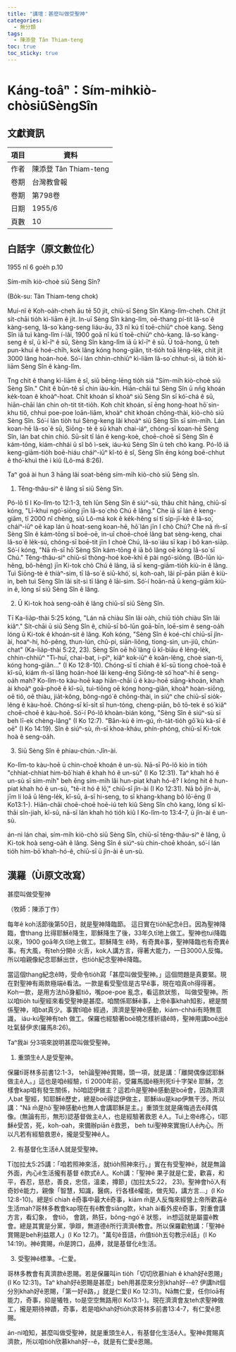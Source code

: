 ```yaml
---
title: "講壇：甚麼叫做受聖神"
categories:
  - 無分類
tags:
  - 陳添登 Tân Thiam-teng
toc: true
toc_sticky: true
---
```


# Káng-toâⁿ：Sím-mi̍hkiò-chòsiūSèngSîn

## 文獻資訊

| 項目 | 資料 |
|---|---|
| 作者 | 陳添登 Tân Thiam-teng |
| 卷期 | 台灣教會報 |
| 卷期 | 第798卷 |
| 日期 | 1955/6 |
| 頁數 | 10 |

## 白話字（原文數位化）

1955 nî 6 goe̍h p.10

Sím-mi̍h kiò-choè siū Sèng Sîn?

(Bo̍k-su: Tân Thiam-teng chok)

Muí-nî ê Koh-oa̍h-cheh āu tē 50 ji̍t, chiū-sī Sèng Sîn Kàng-lîm-cheh. Chit ji̍t si̍t-chāi tio̍h kì-liām ê ji̍t. In-uī Sèng Sîn kàng-lîm, oē-thang pí-tit Iâ-so͘ ê kàng-seng, Iâ-so͘ kàng-seng liáu-āu, 33 nî kú tī toē-chiūⁿ choè kang. Sèng Sîn iā tuì kàng-lîm í-lâi, 1900 goā nî kú tī toē-chiūⁿ chò-kang. Iâ-so͘ kàng-seng ê sî, ū kî-īⁿ ê sū, Sèng Sîn kàng-lîm iā ū kî-īⁿ ê sū. Ū toā-hong, ū teh pun-khui ê hoé-chi̍h, kok lâng kóng hong-giân, tit-tio̍h toā lêng-le̍k, chi̍t ji̍t 3000 lâng hoán-hoé. Só͘-í lán chhin-chhiūⁿ kì-liām Iâ-so͘ chhut-sì, iā tio̍h kì-liām Sèng Sîn ê kàng-lîm.

Tng chit ê thang kì-liām ê sî, siū bēng-lēng tio̍h siá "Sím-mi̍h kiò-choè siū Sèng Sîn." Chit ê būn-tê sī chin iàu-kín. Hiān-chāi tuì Sèng Sîn ū nn̄g khoán ke̍k-toan ê khoàⁿ-hoat. Chi̍t khoán sī khoàⁿ siū Sèng Sìn sī kó͘-chá ê sū, hiān-chāi lán chin oh-tit tit-tio̍h. Koh chi̍t khoán, sī ēng hong-hoat hō͘ sin-khu tiô, chhuì poe-poe loān-liām, khoàⁿ chit khoán chōng-thài, kiò-chò siū Sèng Sîn. Só͘-í lán tio̍h tuì Sèng-keng lâi khoàⁿ siū Sèng Sîn sī sím-mi̍h. Lán koan-hē Iâ-so͘ ê sū, Siōng- tè ê sū khah chai-iáⁿ, chóng-sī koan-hē Sèng Sîn, lán bat chin chió. Sū-si̍t tī lán ê keng-koè, choē-choē sī Sèng Sîn ê kám-tōng, kiám-chhái ū sî bô ì-sek, iáu-kú Sèng Sîn ū teh chò kang. Pó-lô iā keng-giām-tio̍h boē-hiáu cháiⁿ-iūⁿ kî-tó ê sî, Sèng Sîn ēng kóng boē-chhut ê thó͘-khuì thè i kiû (Lô-má 8:26).

Taⁿ goá ài hun 3 hāng lâi soat-bêng sím-mi̍h kiò-chò siū Sèng sîn.

1. Têng-thâu-siⁿ ê lâng sī siū Sèng Sîn.

Pó-lô tī I Ko-lîm-to 12:1-3, teh lūn Sèng Sîn ê siúⁿ-sù, thâu chi̍t hāng, chiū-sī kóng, "Lī-khui ngó͘-siōng jīn Iâ-so͘ chò Chú ê lâng." Che iā sī lán ê keng-giām, tī 2000 nî chêng, siū Lô-má kok ê ke̍k-hêng sí tī si̍p-jī-kè ê Iâ-so͘, cháiⁿ-iūⁿ oē kap lán ū hoat-seng koan-hē, hō͘ lán jīn I chò Chú? Che nā m̄-sī Sèng Sîn ê kám-tōng sī boē-oē, in-uī choē-choē lâng bat sèng-keng, chai Iâ-so͘ ê le̍k-sú, chóng-sī boē-tit jīn I choè Chú, Iâ-so͘ iáu sī kap i bô kan-sia̍p. Só͘-í kóng, "Nā m̄-sī hō͘ Sèng Sîn kám-tōng ê iā bô lâng oē kóng Iâ-so͘ sī Chú." Têng-thâu-siⁿ chiū-sī thòng-hoé koè-khì ê pài ngó͘-siōng. (Bô-lūn iú-hêng, bô-hêng) jīn Ki-tok chò Chú ê lâng, iā sī keng-giām-tio̍h kiù-in ê lâng. Tuì Siōng-tè ê thiàⁿ-sim, tī Iâ-so͘ ê siū-khó͘, sí, koh-oah, lâi pī-pān piān ê kiù-in, beh tuì Sèng Sîn lâi si̍t-si tī lâng ê lāi-sim. Só͘-í hoān-nā ū keng-giām kiù-in ê, lóng sī siū Sèng Sîn ê lâng.

2. Ū Ki-tok hoà seng-oa̍h ê lâng chiū-sī siū Sèng Sîn.

Tī Ka-lia̍p-thài 5:25 kóng, "Lán nā chiàu Sîn lâi oa̍h, chiū tio̍h chiàu Sîn lâi kiâⁿ." Si̍t-chāi ū siū Sèng Sîn ê, chiū-sī bô-lūn goā-bīn, loē-sim ê seng-oa̍h lóng ū Ki-tok ê khoán-sit ê lâng. Koh kóng, "Sèng Sîn ê koé-chí chiū-sī jîn-ài, hoaⁿ-hí, hô-pêng, thun-lún, chû-pi, siān-liông, tiong-sìn, un-jiû, chún-chat" (Ka-lia̍p-thài 5:22, 23). Sèng Sîn oē hō͘ lâng ū kî-biāu ê lêng-le̍k, chhin-chhiūⁿ "Tì-huī, chai-bat, i-pīⁿ, kiâⁿ kok-iūⁿ ê koân-lêng, choè sian-ti, kóng hong-giân..." (I Ko 12:8-10). Chóng-sī tī chiah ê kî-sū tiong choè-toā ê kî-sū, kiám m̄-sī lâng hoán-hoé lâi keng-êng Siōng-tè só͘ hoaⁿ-hí ê seng-oa̍h mah? Ko-lîm-to kàu-hoē kap hiān-chāi ū ê kàu-hoē siāng-khoán, khah ài khoàⁿ goā-phoê ê kî-sū, tuì-tiōng oē kóng hong-giân, khoàⁿ hoàn-siōng, oē tiô, oē thiàu, jia̍t-kông, bông-ngó͘ ê chōng-thài, in siūⁿ che chiū-sī sio̍k-lêng ê kàu-hoē. Chóng-sī kî-si̍t sī hun-tóng, cheng-piān, bô tō-tek ê só͘ kiâⁿ choē-choē ê kàu-hoē. Só͘-í Pó-lô khoàn-bián kóng, "Sèng Sîn ê siúⁿ-sù sī beh lī-ek chèng-lâng" (I Ko 12:7). "Bān-kù ê im-gú, m̄-ta̍t-tio̍h gō͘ kù kà-sī ê oē" (I Ko 14:19). Sîn ê siúⁿ-sù, m̄-sī khoa-kháu, phín-phóng, chiū-sī Ki-tok hoà ê seng-oa̍h.

3. Siū Sèng Sîn ê phiau-chún.-Jîn-ài.

Ko-lîm-to kàu-hoē ū chin-choē khoán ê un-sù. Nā-sī Pó-lô kiò in tio̍h "chhiat-chhiat him-bō͘ hiah ê khah hó ê un-sù" (I Ko 12:31). Taⁿ khah hó ê un-sù sī sím-mi̍h" beh ēng sím-mi̍h lâi hun-piat khah hó-ê? I kóng hit ê hun-piat khah hó ê un-sù, "tē-it hó ê lō͘," chiū-sī jîn-ài (I Ko 12:31). Nā bô jîn-ài, jīm lí loā ū lêng-le̍k, kî-sū, á-sī hi-seng, to sī khang-khang bô lō͘-ēng (I Ko13:1-). Hiān-chāi choē-choē hoē-iú teh kiû Sèng Sîn chò kang, lóng sī kî-thāi sîn-jiah, kî-sū, nā-sī lán khah hó tio̍h kiû I Ko-lîm-to 13:4-7, ū jîn-ài ê un-sù.

án-ni lán chai, sím-mi̍h kiò-chò siū Sèng Sîn, chiū-sī têng-thâu-siⁿ ê lâng, ū Ki-tok hoà seng-oa̍h ê lâng. Sèng Sîn ê siúⁿ-sù chin-choē khoán, só͘-í lán tio̍h him-bō͘ khah-hó-ê, chiū-sī ū jîn-ài ê un-sù.

## 漢羅（Ùi原文改寫）

甚麼叫做受聖神

（牧師：陳添丁作）

每年ê koh活節後第50日，就是聖神降臨節。 這日實在tio̍h紀念ê日。因為聖神降臨，會thang 比得耶穌ê降生，耶穌降生了後，33年久tī地上做工。聖神也tuì降臨以來，1900 goā年久tī地上做工。耶穌降生 ê時，有奇異ê事，聖神降臨也有奇異ê事。有大風，有teh分開ê 火舌，kok人講方言，得著大能力，一日3000人反悔。所以咱親像紀念耶穌出世，也tio̍h紀念聖神ê降臨。

當這個thang紀念ê時，受命令tio̍h寫「甚麼叫做受聖神。」這個問題是真要緊。現在對聖神有兩款極端ê看法。一款是看受聖信是古早ê事，現在咱真oh得得著。 Koh一款，是用方法hō͘身軀tiô，嘴poe-poe 亂念，看這款狀態， 叫做受聖神。所以咱tio̍h tuì聖經來看受聖神是甚麼。咱關係耶穌ê事，上帝ê事khah知影，總是關係聖神，咱bat真少。事實tī咱ê 經過，濟濟是聖神ê感動，kiám-chhái有時無意識， iáu-kú聖神有teh 做工。保羅也經驗著boē曉怎樣祈禱ê時，聖神用講boē出ê吐氣替伊求(羅馬8:26)。

Taⁿ我ài 分3項來說明甚麼叫做受聖神。

1. 重頭生ê人是受聖神。

保羅tī哥林多前書12:1-3， teh論聖神ê賞賜，頭一項，就是講：「離開偶像認耶穌做主ê人。」這也是咱ê經驗，tī 2000年前，受羅馬國ê極刑死tī十字架ê 耶穌，怎樣會kap咱有發生關係，hō͘咱認伊做主？這若m̄是聖神ê感動是boē會，因為濟濟人bat 聖經，知耶穌ê歷史，總是boē得認伊做主，耶穌iáu是kap伊無干涉。所以講："Nā m̄是hō͘ 聖神感動ê也無人會講耶穌是主。」重頭生就是痛悔過去ê拜偶像。(無論有形，無形)認基督做主ê人，也是經驗著救恩 ê人。Tuì上帝ê疼心，tī耶穌ê受苦，死，koh-oah，來備辦piān ê救恩， beh tuì聖神來實施tī人ê內心。所以凡若有經驗救恩ê，攏是受聖神ê人。

2. 有基督化生活ê人就是受聖神。

Tī加拉太5:25講：「咱若照神來活，就tio̍h照神來行。」實在有受聖神ê，就是無論外面，內心ê生活攏有基督 ê款式ê人。Koh講：「聖神ê 果子就是仁愛，歡喜，和平，吞忍，慈悲，善良，忠信，溫柔，撙節」(加拉太5:22， 23)。聖神會hō͘人有奇妙ê能力，親像「智慧，知識，醫病，行各樣ê權能，做先知，講方言...」(I Ko 12:8-10)。總是tī chiah ê奇事中最大ê奇事，kiám m̄是人反悔來經營上帝所歡喜ê生活mah?哥林多教會kap現在有ê教會siāng款，khah ài看外皮ê奇事，對重會講方言，看幻象， 會tiô， 會跳，熱狂，bông-ngó͘ ê 狀態， in想這就是屬靈ê教會。總是其實是分黨，爭辯，無道德ê所行濟濟ê教會。所以保羅勸勉講：「聖神ê賞賜是beh利益眾人」(I Ko 12:7)。"萬句ê音語，m̄值tio̍h五句教示ê話」(I Ko 14:19)。神ê賞賜，m̄是誇口，品捧，就是基督化ê生活。

3. 受聖神ê標準。-仁愛。

哥林多教會有真濟款ê恩賜。若是保羅叫in tio̍h「切切欣慕hiah ê khah好ê恩賜」(I Ko 12:31)。Taⁿ khah好ê恩賜是甚麼」beh用甚麼來分別khah好--ê? 伊講hit個分別khah好ê恩賜，「第一好ê路，」就是仁愛(I Ko 12:31)。Nā無仁愛，任你loā有能力，奇事，抑是犧牲，to是空空無路用(I Ko13:1-)。現在濟濟會友teh求聖神做工，攏是期待神蹟，奇事，若是咱khah好tio̍h求哥林多前書13:4-7，有仁愛ê恩賜。

án-ni咱知，甚麼叫做受聖神，就是重頭生ê人，有基督化生活ê人。聖神ê賞賜真濟款，所以咱tio̍h欣慕khah好--ê，就是有仁愛ê恩賜。

